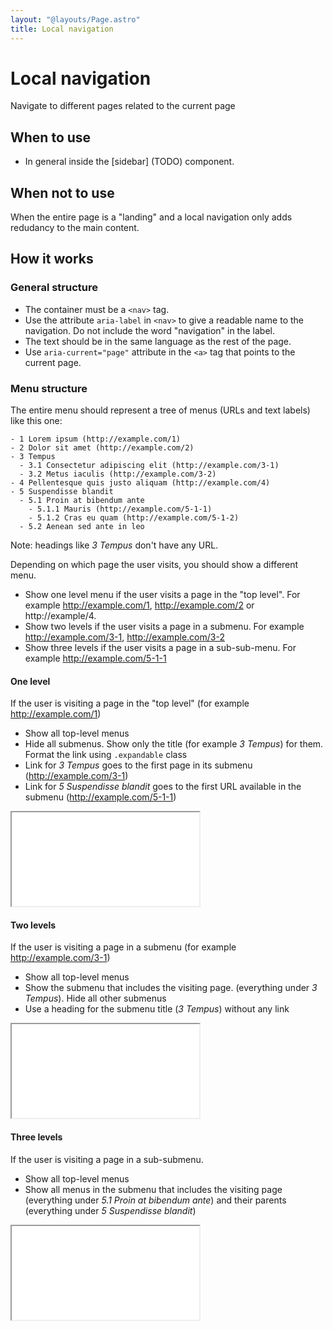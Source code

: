 ```yaml
---
layout: "@layouts/Page.astro"
title: Local navigation
---
```


# Local navigation

<p class="lead">Navigate to different pages related to the current page</p>

## When to use

- In general inside the [sidebar] (TODO) component.

## When not to use

When the entire page is a "landing" and a local navigation only adds redudancy to the main content.

## How it works

### General structure

- The container must be a `<nav>` tag.
- Use the attribute `aria-label` in `<nav>` to give a readable name to the navigation. Do not include the word "navigation" in the label.
- The text should be in the same language as the rest of the page.
- Use `aria-current="page"` attribute in the `<a>` tag that points to the current page.

### Menu structure

The entire menu should represent a tree of menus (URLs and text labels) like this one:

```
- 1 Lorem ipsum (http://example.com/1)
- 2 Dolor sit amet (http://example.com/2)
- 3 Tempus
  - 3.1 Consectetur adipiscing elit (http://example.com/3-1)
  - 3.2 Metus iaculis (http://example.com/3-2)
- 4 Pellentesque quis justo aliquam (http://example.com/4)
- 5 Suspendisse blandit
  - 5.1 Proin at bibendum ante
    - 5.1.1 Mauris (http://example.com/5-1-1)
    - 5.1.2 Cras eu quam (http://example.com/5-1-2)
  - 5.2 Aenean sed ante in leo
```

Note: headings like _3 Tempus_ don't have any URL.

Depending on which page the user visits, you should show a different menu.

- Show one level menu if the user visits a page in the "top level". For example http://example.com/1, http://example.com/2 or http://example/4.
- Show two levels if the user visits a page in a submenu. For example http://example.com/3-1, http://example.com/3-2
- Show three levels if the user visits a page in a sub-sub-menu. For example http://example.com/5-1-1

#### One level

If the user is visiting a page in the "top level" (for example http://example.com/1)

- Show all top-level menus
- Hide all submenus. Show only the title (for example _3 Tempus_) for them. Format the link using `.expandable` class
- Link for _3 Tempus_ goes to the first page in its submenu (http://example.com/3-1)
- Link for _5 Suspendisse blandit_ goes to the first URL available in the submenu (http://example.com/5-1-1)

<iframe src="/style/en/examples/local-navigation/one-level"></iframe>

#### Two levels

If the user is visiting a page in a submenu (for example http://example.com/3-1)

- Show all top-level menus
- Show the submenu that includes the visiting page. (everything under _3 Tempus_). Hide all other submenus
- Use a heading for the submenu title (_3 Tempus_) without any link

<iframe src="/style/en/examples/local-navigation/two-levels"></iframe>

#### Three levels

If the user is visiting a page in a sub-submenu.

- Show all top-level menus
- Show all menus in the submenu that includes the visiting page (everything under _5.1 Proin at bibendum ante_) and their parents (everything under _5 Suspendisse blandit_)

<iframe src="/style/en/examples/local-navigation/three-levels"></iframe>
